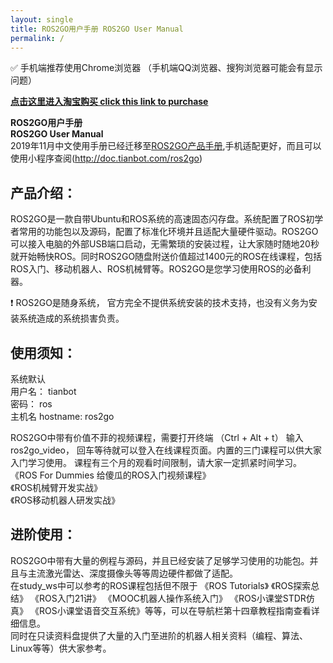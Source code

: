 ```yaml
---
layout: single
title: ROS2GO用户手册 ROS2GO User Manual
permalink: /
---
```


:white_check_mark: 手机端推荐使用Chrome浏览器 （手机端QQ浏览器、搜狗浏览器可能会有显示问题）

[**点击这里进入淘宝购买 click this link to purchase**](https://item.taobao.com/item.htm?id=581432149596)  

**ROS2GO用户手册**  
**ROS2GO User Manual**  
2019年11月中文使用手册已经迁移至[ROS2GO产品手册](http://doc.tianbot.com/ros2go),手机适配更好，而且可以使用小程序查阅(http://doc.tianbot.com/ros2go)

## 产品介绍： 

ROS2GO是一款自带Ubuntu和ROS系统的高速固态闪存盘。系统配置了ROS初学者常用的功能包以及源码，配置了标准化环境并且适配大量硬件驱动。ROS2GO可以接入电脑的外部USB端口启动，无需繁琐的安装过程，让大家随时随地20秒就开始畅快ROS。同时ROS2GO随盘附送价值超过1400元的ROS在线课程，包括ROS入门、移动机器人、ROS机械臂等。ROS2GO是您学习使用ROS的必备利器。

:heavy_exclamation_mark: ROS2GO是随身系统， 官方完全不提供系统安装的技术支持，也没有义务为安装系统造成的系统损害负责。  
 
## 使用须知：

系统默认  
用户名： tianbot  
密码： ros  
主机名 hostname: ros2go  

ROS2GO中带有价值不菲的视频课程，需要打开终端 （Ctrl + Alt + t） 输入ros2go_video， 回车等待就可以登入在线课程页面。内置的三门课程可以供大家入门学习使用。 课程有三个月的观看时间限制，请大家一定抓紧时间学习。 
《ROS For Dummies 给傻瓜的ROS入门视频课程》  
《ROS机械臂开发实战》  
《ROS移动机器人研发实战》  

## 进阶使用：
ROS2GO中带有大量的例程与源码，并且已经安装了足够学习使用的功能包。并且与主流激光雷达、深度摄像头等等周边硬件都做了适配。   
在study_ws中可以参考的ROS课程包括但不限于 《ROS Tutorials》 《ROS探索总结》 《ROS入门21讲》 《MOOC机器人操作系统入门》 《ROS小课堂STDR仿真》 《ROS小课堂语音交互系统》等等，可以在导航栏第十四章教程指南查看详细信息。  
同时在只读资料盘提供了大量的入门至进阶的机器人相关资料（编程、算法、Linux等等）供大家参考。   



